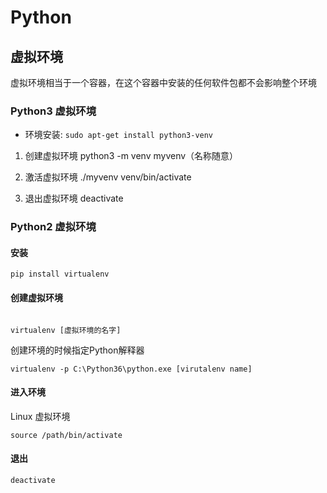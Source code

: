 # Python

## 虚拟环境

虚拟环境相当于一个容器，在这个容器中安装的任何软件包都不会影响整个环境

### Python3 虚拟环境

* 环境安装: `sudo apt-get install python3-venv`

1. 创建虚拟环境 python3 -m venv myvenv（名称随意）

2. 激活虚拟环境 ./myvenv venv/bin/activate

3. 退出虚拟环境 deactivate

### Python2 虚拟环境

#### 安装

```shell
pip install virtualenv
```

#### 创建虚拟环境

```shell

virtualenv [虚拟环境的名字]
```

创建环境的时候指定Python解释器

```shell
virtualenv -p C:\Python36\python.exe [virutalenv name]
```

#### 进入环境

Linux 虚拟环境

```shell
source /path/bin/activate
```

#### 退出

```
deactivate
```

